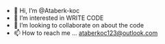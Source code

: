 - 👋 Hi, I’m @Ataberk-koc
- 👀 I’m interested in WRITE CODE
- 💞️ I’m looking to collaborate on about the code
- 📫 How to reach me ... ataberkoc123@outlook.com

<!---
Ataberk-koc/Ataberk-koc is a ✨ special ✨ repository because its `README.md` (this file) appears on your GitHub profile.
You can click the Preview link to take a look at your changes.
--->
